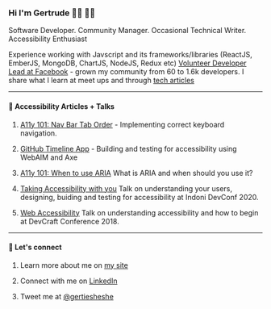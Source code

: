 ### Hi I'm Gertrude 👋🏾︎ 👩🏾︎

Software Developer.
Community Manager.
Occasional Technical Writer.
Accessibility Enthusiast

Experience working with Javscript and its frameworks/libraries (ReactJS, EmberJS, MongoDB, ChartJS, NodeJS, Redux etc) [Volunteer Developer Lead at Facebook](https://www.facebook.com/groups/DevCEldoret) - grown my community from 60 to 1.6k developers. I share what I learn at meet ups and through [tech articles](https://medium.com/@gertienyesh)

------

#### 🌱  Accessibility Articles + Talks

1. [A11y 101: Nav Bar Tab Order](https://levelup.gitconnected.com/accessibility-101-nav-bar-tab-order-4609887aa53b) - Implementing correct keyboard navigation.

2. [GitHub Timeline App](https://levelup.gitconnected.com/improving-accessibility-of-my-github-timeline-app-part-one-9b8d40498be) - Building and testing for accessibility using WebAIM and Axe

3. [A11y 101: When to use ARIA](https://medium.com/@gertienyesh/a11y-101-when-to-use-aria-80f7042728cc) What is ARIA and when should you use it?

4. [Taking Accessibility with you](https://indonidevelopers.org/conference/speaker/1a2bcaba-d61e-58f3-9bbb-4e6454b36f6c/) Talk on understanding your users, designing, buiding and testing for accessibility at Indoni DevConf 2020.

5. [Web Accessibility](https://ihub.co.ke/blogs/33090/three-good-reasons-to-attend-devcraft-2018) Talk on understanding accessibility and how to begin at DevCraft Conference 2018.

------
#### 💬 Let's connect

1. Learn more about me on [my site](https://www.gertrudenyenyeshi.com/)

2. Connect with me on [LinkedIn](https://www.gertrudenyenyeshi.com/)

3. Tweet me at [@gertiesheshe](https://twitter.com/gertiesheshe)
<!--
**gertie-sheshe/gertie-sheshe** is a ✨ _special_ ✨ repository because its `README.md` (this file) appears on your GitHub profile.

Here are some ideas to get you started:

- 🔭 I’m currently working on ...
- 🌱 I’m currently learning ...
- 👯 I’m looking to collaborate on ...
- 🤔 I’m looking for help with ...
- 💬 Ask me about ...
- 📫 How to reach me: ...
- 😄 Pronouns: ...
- ⚡ Fun fact: ...
-->
